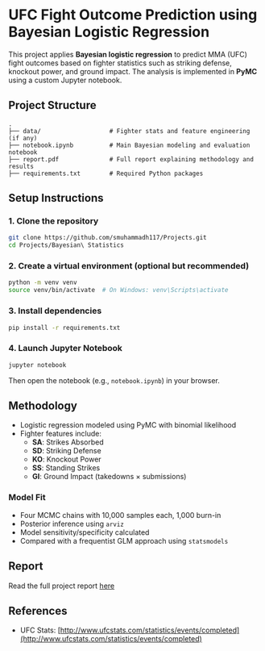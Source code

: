 # UFC Fight Outcome Prediction using Bayesian Logistic Regression

This project applies **Bayesian logistic regression** to predict MMA (UFC) fight outcomes based on fighter statistics such as striking defense, knockout power, and ground impact. The analysis is implemented in **PyMC** using a custom Jupyter notebook.

## Project Structure

```
.
├── data/                   # Fighter stats and feature engineering (if any)
├── notebook.ipynb          # Main Bayesian modeling and evaluation notebook
├── report.pdf              # Full report explaining methodology and results
├── requirements.txt        # Required Python packages
```

## Setup Instructions

### 1. Clone the repository

```bash
git clone https://github.com/smuhammadh117/Projects.git
cd Projects/Bayesian\ Statistics 
```

### 2. Create a virtual environment (optional but recommended)

```bash
python -m venv venv
source venv/bin/activate  # On Windows: venv\Scripts\activate
```

### 3. Install dependencies

```bash
pip install -r requirements.txt
```

### 4. Launch Jupyter Notebook

```bash
jupyter notebook
```

Then open the notebook (e.g., `notebook.ipynb`) in your browser.

## Methodology

- Logistic regression modeled using PyMC with binomial likelihood
- Fighter features include:
  - **SA**: Strikes Absorbed
  - **SD**: Striking Defense
  - **KO**: Knockout Power
  - **SS**: Standing Strikes
  - **GI**: Ground Impact (takedowns × submissions)

### Model Fit

- Four MCMC chains with 10,000 samples each, 1,000 burn-in
- Posterior inference using `arviz`
- Model sensitivity/specificity calculated
- Compared with a frequentist GLM approach using `statsmodels`

## Report

Read the full project report [here](https://github.com/smuhammadh117/Projects/blob/main/Bayesian%20Statistics/UFCModelBayesianStatistics-2.pdf)

## References

- UFC Stats: [http://www.ufcstats.com/statistics/events/completed](http://www.ufcstats.com/statistics/events/completed)

